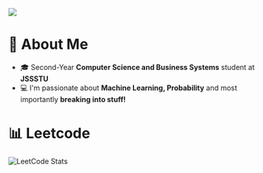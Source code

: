 ![](https://komarev.com/ghpvc/?username=codesughosh&color=7e63e0&base=27&)
# 🤖 About Me

<!--
**codesughosh/codesughosh** is a ✨ _special_ ✨ repository because its `README.md` (this file) appears on your GitHub profile.

Here are some ideas to get you started:
- 🔭 I’m currently working on ...
- 🌱 I’m currently learning ...
- 👯 I’m looking to collaborate on ...
- 🤔 I’m looking for help with ...
- 💬 Ask me about ...
- 📫 How to reach me: ...
- 😄 Pronouns: ...
- ⚡ Fun fact: ...
-->
- 🎓 Second-Year **Computer Science and Business Systems** student at **JSSSTU**
- 💻 I'm passionate about **Machine Learning, Probability** and most importantly **breaking into stuff!**

# 📊 Leetcode
![LeetCode Stats](https://leetcard.jacoblin.cool/notsughosh?theme=dark&font=baloo_2&ext=contest)
